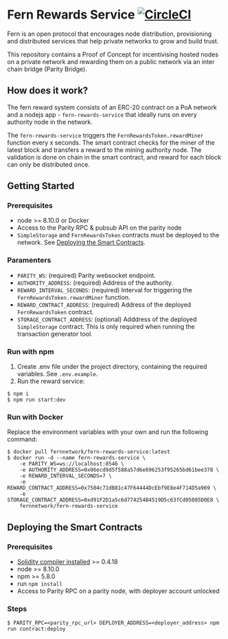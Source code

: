 # Fern Rewards Service [![CircleCI](https://circleci.com/gh/fernnetwork/fern-rewards-service.svg?style=svg&circle-token=0789f9ddd90b58aee94a1dac3efee718ea0666c2)](https://circleci.com/gh/fernnetwork/fern-rewards-service)

Fern is an open protocol that encourages node distribution, provisioning and distributed services that help private networks to grow and build trust.

This repository contains a Proof of Concept for incentivising hosted nodes on a private network and rewarding them on a public network via an inter chain bridge (Parity Bridge).

## How does it work?
The fern reward system consists of an ERC-20 contract on a PoA network and a nodejs app - `fern-rewards-service` that ideally runs on every authority node in the network.

The `fern-rewards-service` triggers the `FernRewardsToken.rewardMiner` function every x seconds. The smart contract checks for the miner of the latest block and transfers a reward to the mining authority node. The validation is done on chain in the smart contract, and reward for each block can only be distributed once.

## Getting Started

### Prerequisites
- node >= 8.10.0 or Docker
- Access to the Parity RPC & pubsub API on the parity node
- `SimpleStorage` and `FernRewardsToken` contracts must be deployed to the network. See [Deploying the Smart Contracts](#deploying-the-smart-contracts).

### Paramenters
- `PARITY_WS`: (required) Parity websocket endpoint.
- `AUTHORITY_ADDRESS`: (required) Address of the authority.
- `REWARD_INTERVAL_SECONDS`: (required) Interval for triggering the `FernRewardsToken.rewardMiner` function.
- `REWARD_CONTRACT_ADDRESS`: (required) Address of the deployed `FernRewardsToken` contract.
- `STORAGE_CONTRACT_ADDRESS`: (optional) Adddress of the deployed `SimpleStorage` contract. This is only required when running the transaction generator tool.

### Run with npm
1. Create .env file under the project directory, containing the required variables. See `.env.example`.
2. Run the reward service:
  ```
  $ npm i
  $ npm run start:dev
  ```

### Run with Docker
Replace the environment variables with your own and run the following command:
  ```
  $ docker pull fernnetwork/fern-rewards-service:latest
  $ docker run -d --name fern-rewards-service \
      -e PARITY_WS=ws://localhost:8546 \
      -e AUTHORITY_ADDRESS=0x06ecd9d5f588a57d6e696253f95265bd61bee378 \
      -e REWARD_INTERVAL_SECONDS=7 \
      -e REWARD_CONTRACT_ADDRESS=0x7504c71dB81c47F64444DcEbf9E8e4F714D5a969 \
      -e STORAGE_CONTRACT_ADDRESS=0xd91F2D1a5c6d774254B4519D5c63fCd05085D0E8 \
      fernnetwork/fern-rewards-service
  ```

## Deploying the Smart Contracts

### Prerequisites
- [Solidity compiler installed](http://solidity.readthedocs.io/en/latest/installing-solidity.html) >= 0.4.18
- node >= 8.10.0
- npm >= 5.8.0
- run `npm install`
- Access to Parity RPC on a parity node, with deployer account unlocked

### Steps
```
$ PARITY_RPC=<parity_rpc_url> DEPLOYER_ADDRESS=<deployer_address> npm run contract:deploy
```
